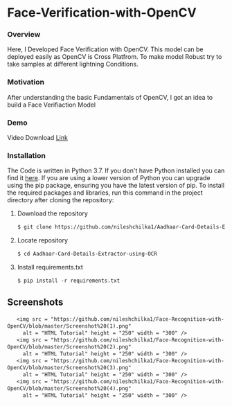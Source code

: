 # Face-Verification-with-OpenCV

### Overview
Here, I Developed Face Verification with OpenCV. This model can be deployed easily as OpenCV is Cross Platfrom.
To make model Robust try to take samples at different lightning Conditions.        

### Motivation
After understanding the basic Fundamentals of OpenCV, I got an idea to build a Face Verifiaction Model

### Demo
Video Download [Link](https://github.com/nileshchilka1/Face-Verification-with-OpenCV/raw/master/How%20it%20works.mp4)

### Installation
The Code is written in Python 3.7. If you don't have Python installed you can find it [here](https://www.python.org/downloads/). If you are using a lower version of Python you can upgrade using the pip package, ensuring you have the latest version of pip. To install the required packages and libraries, run this command in the project directory after cloning the repository:

1. Download the repository

    ```markdown
    $ git clone https://github.com/nileshchilka1/Aadhaar-Card-Details-Extractor-using-OCR.git
    ```



2. Locate repository

    ```markdown
    $ cd Aadhaar-Card-Details-Extractor-using-OCR
    ```

3. Install requirements.txt
         
   ```markdown
   $ pip install -r requirements.txt
   ```

## Screenshots

       <img src = "https://github.com/nileshchilka1/Face-Recognition-with-OpenCV/blob/master/Screenshot%20(1).png"
         alt = "HTML Tutorial" height = "250" width = "300" />
       <img src = "https://github.com/nileshchilka1/Face-Recognition-with-OpenCV/blob/master/Screenshot%20(2).png"
         alt = "HTML Tutorial" height = "250" width = "300" />                                                                                                                           
       <img src = "https://github.com/nileshchilka1/Face-Recognition-with-OpenCV/blob/master/Screenshot%20(3).png"
         alt = "HTML Tutorial" height = "250" width = "300" />
       <img src = "https://github.com/nileshchilka1/Face-Recognition-with-OpenCV/blob/master/Screenshot%20(4).png"
         alt = "HTML Tutorial" height = "250" width = "300" />
         
         
         
         
         
